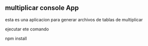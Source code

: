 ## multiplicar console App

esta es una aplicacion para generar archivos de tablas de multiplicar

ejecutar ete comando

npm install